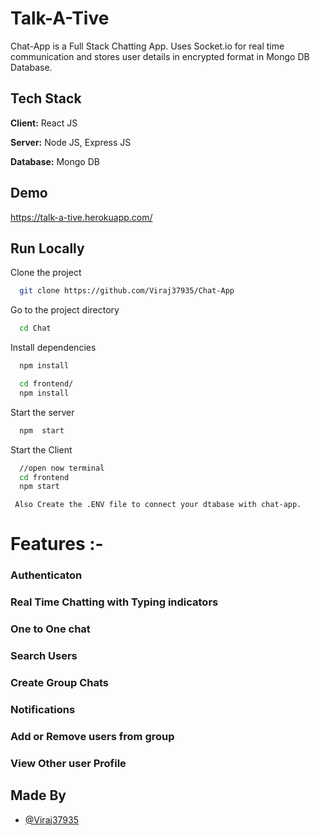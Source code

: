 # Talk-A-Tive

Chat-App is a Full Stack Chatting App.
Uses Socket.io for real time communication and stores user details in encrypted format in Mongo DB Database.

## Tech Stack

**Client:** React JS

**Server:** Node JS, Express JS

**Database:** Mongo DB

## Demo

https://talk-a-tive.herokuapp.com/

## Run Locally

Clone the project

```bash
  git clone https://github.com/Viraj37935/Chat-App
```

Go to the project directory

```bash
  cd Chat
```

Install dependencies

```bash
  npm install
```

```bash
  cd frontend/
  npm install
```

Start the server

```bash
  npm  start
```

Start the Client

```bash
  //open now terminal
  cd frontend
  npm start
```

```
 Also Create the .ENV file to connect your dtabase with chat-app.

```

# Features :-

### Authenticaton

### Real Time Chatting with Typing indicators

### One to One chat

### Search Users

### Create Group Chats

### Notifications

### Add or Remove users from group

### View Other user Profile

## Made By

- [@Viraj37935](https://github.com/Viraj37935)
